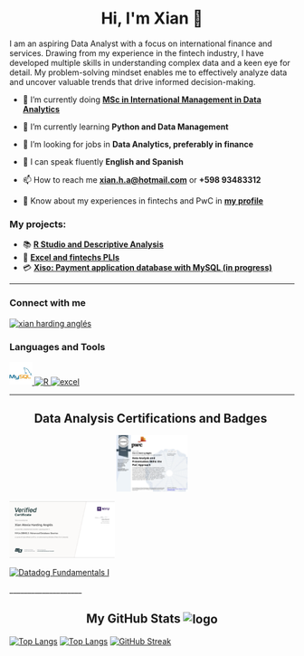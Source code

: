 <h1 align="center">Hi, I'm Xian 🔷</h1>

<p align="left"> I am an aspiring Data Analyst with a focus on international finance and services. Drawing from my experience in the fintech industry, I have developed multiple skills in understanding complex data and a keen eye for detail. My problem-solving mindset enables me to effectively analyze data and uncover valuable trends that drive informed decision-making.</p>

- 🔭 I’m currently doing **[MSc in International Management in Data Analytics](https://www.rennes-sb.com/programmes/postgraduate/discover-masters/master-of-science-in-international-management/)**

- 🌱 I’m currently learning **Python and Data Management**

- 🤝 I’m looking for jobs in **Data Analytics, preferably in finance**

- 💬 I can speak fluently **English and Spanish**

- 📫 How to reach me **xian.h.a@hotmail.com** or **+598 93483312**

- 📄 Know about my experiences in fintechs and PwC in **[my profile](https://www.linkedin.com/in/xianha/)**

<h3 align="left">My projects:</h3>

- 📚 **[R Studio and Descriptive Analysis](https://www.github.com/r41ss4/r_stat_ort)**
- 📄 **[Excel and fintechs PLIs](https://github.com/r41ss4/fintexcel/tree/main)**
- 💳 **[Xiso: Payment application database with MySQL (in progress)](https://github.com/r41ss4/xisov1)**

____________________

<h3 align="left">Connect with me</h3>
<p align="left">
<a href="https://www.linkedin.com/in/xianha/" target="blank"><img align="center" src="https://raw.githubusercontent.com/rahuldkjain/github-profile-readme-generator/master/src/images/icons/Social/linked-in-alt.svg" alt="xian harding anglés" height="30" width="40" /></a>
</p>

<h3 align="left">Languages and Tools</h3>
<p align="left"> <a href="https://www.mysql.com/" target="_blank" rel="noreferrer"> <img src="https://raw.githubusercontent.com/devicons/devicon/master/icons/mysql/mysql-original-wordmark.svg" alt="mysql" width="40" height="40"/> </a> <a href="https://www.r-project.org/" target="_blank" rel="noreferrer"> <img src="https://upload.wikimedia.org/wikipedia/commons/1/1b/R_logo.svg" alt="R" width="50" height="40"/> </a> <a href="https://www.microsoft.com/es-es/microsoft-365/excel" target="_blank" rel="noreferrer"> <img src="https://upload.wikimedia.org/wikipedia/commons/7/73/Microsoft_Excel_2013-2019_logo.svg" alt="excel" width="40" height="40"/> 
</a> </p>


____________________

<h2 align="center">Data Analysis Certifications and Badges <img align="center"/></h2>  

<p align="center">
  <a href="https://www.coursera.org/account/accomplishments/specialization/ZO09YXS29B7Q"><img src="https://github.com/r41ss4/r41ss4/blob/main/data_pwc.png" alt="Data Analysis and Presentation Skills: the PwC Approach" height="100"/></a>       
      
  <a href="https://courses.edx.org/certificates/caee4a33d05548e6926ab7d7b43b9ff1"><img src="https://github.com/r41ss4/r41ss4/blob/main/nyux_sql.png" alt="NYUx.DBMS.2: Advanced Database Queries" height="100"/></a>              

  <a href="https://www.credly.com/badges/65efd81d-5470-4c2d-9975-bb43cd16b858/public_url"><img src="https://images.credly.com/images/26692a79-c6c3-48c0-bfba-8543d6fc2cec/image.png" alt="Datadog Fundamentals I" height="100"/></a>       
</p>
____________________

<h2 align="center">My GitHub Stats <img align="center" src="https://upload.wikimedia.org/wikipedia/commons/a/ae/Github-desktop-logo-symbol.svg" alt="logo" height="50" width="50" /></h2>

[![Top Langs](https://github-readme-stats.vercel.app/api?username=r41ss4&theme=aura&show_icons=true)](https://github.com/r41ss4)
[![Top Langs](https://github-readme-stats-git-masterrstaa-rickstaa.vercel.app/api/top-langs/?username=r41ss4&theme=aura&show_icons=true&t)](https://github.com/r41ss4/github-readme-stats)
[![GitHub Streak](https://streak-stats.demolab.com/?user=r41ss4&theme=aura)](https://git.io/streak-stats)
